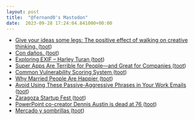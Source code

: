```yaml
---
layout: post
title:  "@fernand0's Mastodon"
date:  2023-09-28 17:24:04.841000+00:00
---
```

*  [Give your ideas some legs: The positive effect of walking on creative thinking.   ](https://psycnet.apa.org/record/2014-14435-001) ([toot](https://mastodon.social/@fernand0/111143934023410085))
*  [Con daños. ](https://avecesunafoto.wordpress.com/2023/09/27/con-danos) ([toot](https://mastodon.social/@fernand0/111143867688537185))
*  [Exploring EXIF – Harley Turan ](https://hturan.com/writing/exploring-exi) ([toot](https://mastodon.social/@fernand0/111143800140829574))
*  [Super Apps Are Terrible for People—and Great for Companies ](https://www.wired.com/story/super-app-musk-x-wechat-regulation) ([toot](https://mastodon.social/@fernand0/111143541095116588))
*  [Common Vulnerability Scoring System ](https://www.first.org/cvss/v4-) ([toot](https://mastodon.social/@fernand0/111143314849283064))
*  [Why Married People Are Happier ](https://www.theatlantic.com/ideas/archive/2023/08/does-marriage-make-you-happier/675145) ([toot](https://mastodon.social/@fernand0/111143029408524602))
*  [Avoid Using These Passive-Aggressive Phrases in Your Work Emails ](https://lifehacker.com/avoid-using-these-passive-aggressive-phrases-in-your-wo-185084329) ([toot](https://mastodon.social/@fernand0/111142691760012152))
*  [Zaragoza Startup Fest ](https://etopia.es/evento/zaragoza-startup-fest) ([toot](https://mastodon.social/@fernand0/111142524672250875))
*  [PowerPoint co-creator Dennis Austin is dead at 76 ](https://www.theverge.com/2023/9/9/23865578/dennis-austin-powerpoint-co-creator-die) ([toot](https://mastodon.social/@fernand0/111142270196542916))
*  [Mercado y sombrillas  ](https://www.flickr.com/photos/fernand0/53206314542/) ([toot](https://mastodon.social/@fernand0/111142248126607386))
